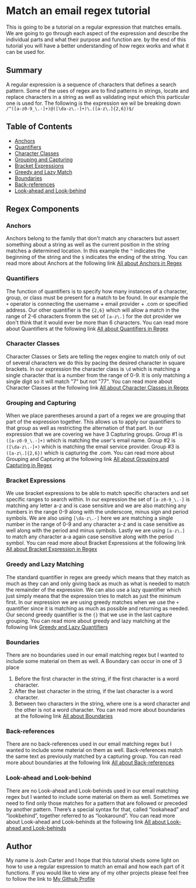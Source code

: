# Match an email regex tutorial

This is going to be a tutorial on a regular expression that matches emails. We are going to go through each aspect of the expression and describe the individual parts and what their purpose and function are.
by the end of this tutorial you will have a better understanding of how regex works and what it can be used for.

## Summary

A regular expression is a sequence of characters that defines a search pattern. Some of the uses of regex are to find patterns in strings, locate and
replace characters in a string as well as validating input which this particular one is used for. The following is the expression we wil be breaking down
`/^([a-z0-9_\.-]+)@([\da-z\.-]+)\.([a-z\.]{2,6})$/`

## Table of Contents

- [Anchors](#anchors)
- [Quantifiers](#quantifiers)
- [Character Classes](#character-classes)
- [Grouping and Capturing](#grouping-and-capturing)
- [Bracket Expressions](#bracket-expressions)
- [Greedy and Lazy Match](#greedy-and-lazy-match)
- [Boundaries](#boundaries)
- [Back-references](#back-references)
- [Look-ahead and Look-behind](#look-ahead-and-look-behind)

## Regex Components

### Anchors

Anchors belong to the family that don't match any characters but assert something about a string as well as the current position in the string matches a determined location.
In this example the `^` indicates the beginning of the string and the `$` indicates the ending of the string. You can read more about Anchors
at the following link [All about Anchors in Regex](https://www.regular-expressions.info/anchors.html)

### Quantifiers

The function of quantifiers is to specify how many instances of a character, group, or class must be present for a match to be found. In our example the `+` operator
is connecting the username + email provider + .com or specified address. Our other quantifier is the `{2,6}` which will allow a match in the range of
2-6 characters fromm the set of `[a-z\.]` for the dot provider we don't think that it would ever be more than 6 characters. You can read more about
Quantifiers at the following link [All about Quantifiers in Regex](https://docs.microsoft.com/en-us/dotnet/standard/base-types/quantifiers-in-regular-expressions)

### Character Classes

Character Classes or Sets are telling the regex engine to match only of out of several characters we do this by pacing the desired character in square brackets.
In our expression the character class is `\d` which is matching a single character that is a number from the range of 0-9. It is only matching a single digit so it will
match "7" but not "77". You can read more about Character Classes at the following link
[All about Character Classes in Regex](https://www.regular-expressions.info/charclass.html)

### Grouping and Capturing

When we place parentheses around a part of a regex we are grouping that part of the expression together. This allows us to apply our
quantifiers to that group as well as restricting the alternation of that part. In our expression that we are covering we have 3 Capturing groups.
Group #1 is `([a-z0-9_\.-]+)` which is matching the user's email name. Group #2 is `([\da-z\.-]+)` which is matching the email service
provider. Group #3 is `([a-z\.]{2,6})` which is capturing the .com. You can read more about Grouping and Capturing at the following link
[All about Grouping and Capturing in Regex](https://www.regular-expressions.info/brackets.html)

### Bracket Expressions

We use bracket expressions to be able to match specific characters and set specific ranges to search within. In our expression the set
of `[a-z0-9_\.-]` is matching any letter a-z and is case sensitive and we are also matching any numbers in the range 0-9 along with the underscore,
minus sign and period symbols. We are also using `[\da-z\.-]` here we are matching a single number in the range of 0-9 and any character
a-z and is case sensitive as well along with the period and minus symbols. Lastly we are using `[a-z\.]` to match any character a-a again
case sensitive along with the period symbol. You can read more about Bracket Expressions at the following link
[All about Bracket Expression in Regex](https://www.regular-expressions.info/posixbrackets.html)

### Greedy and Lazy Matching

The standard quantifier in regex are greedy which means that they match as much as they can and only giving back as much as what is needed to match the remainder of
the expression. We can also use a lazy quantifier which just simply means that the expression tries to match as just the minimum first.
In our expression we are using greedy matches when we use the `+` quantifier since it is matching as much as possible and returning as needed.
Our second greedy quantifier is the `{}` that we use in the last capture grouping. You can read more about greedy and lazy matching at the
following link [Greedy and Lazy Quantifiers](https://javascript.info/regexp-greedy-and-lazy)

### Boundaries

There are no boundaries used in our email matching regex but I wanted to include some material on them as well. A Boundary can occur in one of 3 place

1. Before the first character in the string, if the first character is a word character.
2. After the last character in the string, if the last character is a word character.
3. Between two characters in the string, where one is a word character and the other is not a word character.
   You can read more about boundaries at the following link
   [All about Boundaries](https://www.regular-expressions.info/wordboundaries.html)

### Back-references

There are no back-references used in our email matching regex but I wanted to include some material on them as well.
Back-references match the same text as previously matched by a capturing group. You can read more about boundaries at the following link
[All about Back-references](https://www.regular-expressions.info/backref.html)

### Look-ahead and Look-behind

There are no Look-ahead and Look-behinds used in our email matching regex but I wanted to include some material on them as well.
Sometimes we need to find only those matches for a pattern that are followed or preceded by another pattern.
There’s a special syntax for that, called “lookahead” and “lookbehind”, together referred to as “lookaround”.
You can read more about Look-ahead and Look-behinds at the following link
[All about Look-ahead and Look-behinds](https://www.regular-expressions.info/lookaround.html)

## Author

My name is Josh Carter and I hope that this tutorial sheds some light on how to use a regular expression to match an email and how each part of it functions.
If you would like to view any of my other projects please feel free to follow the link to [My Github Profile](https://github.com/JoshCarter8400)
